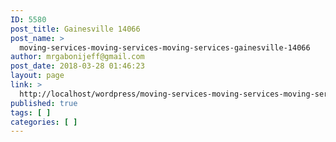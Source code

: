 ```yaml
---
ID: 5580
post_title: Gainesville 14066
post_name: >
  moving-services-moving-services-moving-services-gainesville-14066
author: mrgabonijeff@gmail.com
post_date: 2018-03-28 01:46:23
layout: page
link: >
  http://localhost/wordpress/moving-services-moving-services-moving-services-gainesville-14066/
published: true
tags: [ ]
categories: [ ]
---
```

